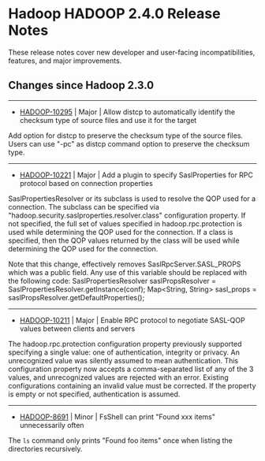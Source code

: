 # Hadoop HADOOP 2.4.0 Release Notes

These release notes cover  new developer and user-facing incompatibilities, features, and major improvements.

## Changes since Hadoop 2.3.0

---

* [HADOOP-10295](https://issues.apache.org/jira/browse/HADOOP-10295) | Major | Allow distcp to automatically identify the checksum type of source files and use it for the target

Add option for distcp to preserve the checksum type of the source files. Users can use "-pc" as distcp command option to preserve the checksum type.

---

* [HADOOP-10221](https://issues.apache.org/jira/browse/HADOOP-10221) | Major | Add a plugin to specify SaslProperties for RPC protocol based on connection properties

SaslPropertiesResolver  or its subclass is used to resolve the QOP used for a connection. The subclass can be specified via "hadoop.security.saslproperties.resolver.class" configuration property. If not specified, the full set of values specified in hadoop.rpc.protection is used while determining the QOP used for the  connection. If a class is specified, then the QOP values returned by the class will be used while determining the QOP used for the connection.

Note that this change, effectively removes SaslRpcServer.SASL\_PROPS which was a public field. Any use of this variable  should be replaced with the following code:
SaslPropertiesResolver saslPropsResolver = SaslPropertiesResolver.getInstance(conf);
Map&lt;String, String&gt; sasl\_props = saslPropsResolver.getDefaultProperties();

---

* [HADOOP-10211](https://issues.apache.org/jira/browse/HADOOP-10211) | Major | Enable RPC protocol to negotiate SASL-QOP values between clients and servers

The hadoop.rpc.protection configuration property previously supported specifying a single value: one of authentication, integrity or privacy.  An unrecognized value was silently assumed to mean authentication.  This configuration property now accepts a comma-separated list of any of the 3 values, and unrecognized values are rejected with an error. Existing configurations containing an invalid value must be corrected. If the property is empty or not specified, authentication is assumed. 

---

* [HADOOP-8691](https://issues.apache.org/jira/browse/HADOOP-8691) | Minor | FsShell can print "Found xxx items" unnecessarily often

The `ls` command only prints "Found foo items" once when listing the directories recursively.



